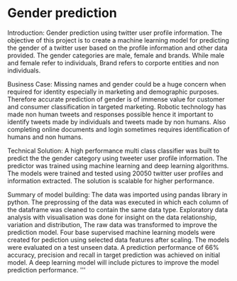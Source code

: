 # Gender prediction
Introduction:
Gender prediction using twitter user profile information.
The objective of this project is to create a machine learning model for predicting the gender of a twitter user based on the
profile information and other data provided. The gender categories are male, female and brands.
While male and female refer to individuals, Brand refers to corporte entities and non individuals.

Business Case:
Missing names and gender could be a huge concern when required for identity especially in marketing and demographic purposes.
Therefore accurate prediction of gender is of immense value for customer and consumer classification in targeted marketing.
Robotic technology has made non human tweets and responses possible hence it important to identify tweets made by individuals and tweets made by non humans. Also completing online documents and login sometimes requires identification of humans and non humans.

Technical Solution:
A high performance multi class classifier was built to predict the the gender category using tweeter user profile information.
The predictor was trained using machine learning and deep learning algorithms. The models were trained and tested using 20050 twitter user profiles and information extracted. The solution is scalable for higher performance. 

Summary of model building:
The data was imported using pandas library in python. The preprossing of the data was executed in which each column of the dataframe was cleaned to contain the same data type. 
Exploratory data analysis with visualisation was done for insight on the data relationship, variation and
distribution, The raw data was transformed to improve the prediction model. Four base supervised machine learning models were created
for pediction using selected data features after scaling. The models were evaluated on a test unseen data. A prediction performance
of 66% accuracy, precision and recall in target prediction was achieved on initial model. A deep learning model will include pictures to improve the model prediction performance.
'''
